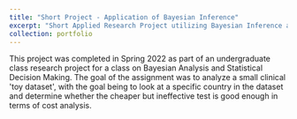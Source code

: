 ```yaml
---
title: "Short Project - Application of Bayesian Inference"
excerpt: "Short Applied Research Project utilizing Bayesian Inference and Decision Making <br/><img src='/images/short-project-1-clip.png' width='100'>"
collection: portfolio
---
```


This project was completed in Spring 2022 as part of an undergraduate class research project for a class on Bayesian Analysis and Statistical Decision Making. The goal of the assignment was to analyze a small clinical 'toy dataset', with the goal being to look at a specific country in the dataset and determine whether the cheaper but ineffective test is good enough in terms of cost analysis. 
